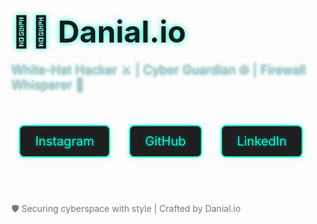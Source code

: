 <!DOCTYPE html>
<html lang="en">
<head>
  <meta charset="UTF-8">
  <title>Danial.io | White-Hat Hacker</title>
  <style>
    @import url('https://fonts.googleapis.com/css2?family=Share+Tech+Mono&display=swap');

    body {
      background: linear-gradient(145deg, #0f0f0f, #1a1a1a);
      color: #00ffcc;
      font-family: 'Share Tech Mono', monospace;
      text-align: center;
      padding: 60px 20px;
    }

    h1 {
      font-size: 48px;
      margin-bottom: 10px;
      text-shadow: 0 0 10px #00ffcc;
    }

    p {
      font-size: 20px;
      margin-bottom: 40px;
      color: #cccccc;
      text-shadow: 0 0 5px #009999;
    }

    a {
      display: inline-block;
      margin: 12px;
      padding: 12px 24px;
      background-color: #1f1f1f;
      color: #00ffcc;
      text-decoration: none;
      border: 2px solid #00ffcc;
      border-radius: 8px;
      box-shadow: 0 0 10px #00ffcc40;
      transition: all 0.3s ease;
    }

    a:hover {
      background-color: #00ffcc;
      color: #1a1a1a;
      box-shadow: 0 0 20px #00ffcc90;
    }

    .footer {
      margin-top: 60px;
      font-size: 14px;
      color: #777;
    }
  </style>
</head>
<body>
  <h1>👩‍💻 Danial.io</h1>
  <p>White-Hat Hacker ⚔️ | Cyber Guardian 🌐 | Firewall Whisperer 🧠</p>

  <a href="https://instagram.com/Danial.io" target="_blank">Instagram</a>
  <a href="https://github.com/Danial.io" target="_blank">GitHub</a>
  <a href="https://linkedin.com/in/donial.io" target="_blank">LinkedIn</a>

  <div class="footer">🛡️ Securing cyberspace with style | Crafted by Danial.io</div>
</body>
</html>
